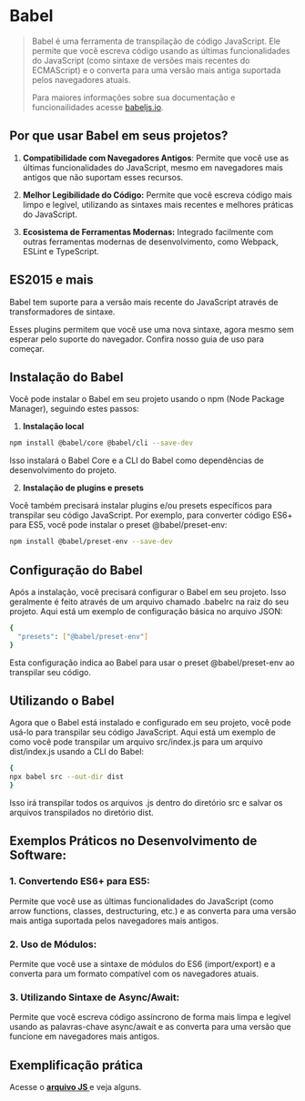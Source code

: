

# Babel
<blockquote> Babel é uma ferramenta de transpilação de código JavaScript. Ele permite que você escreva código usando as últimas funcionalidades do JavaScript (como sintaxe de versões mais recentes do ECMAScript) e o converta para uma versão mais antiga suportada pelos navegadores atuais.

Para maiores informações sobre sua documentação e funcionailidades acesse <a href='https://babeljs.io/docs/' >babeljs.io</a>.
</blockquote>

 ## Por que usar Babel em seus projetos?

 1. **Compatibilidade com Navegadores Antigos**: Permite que você use as últimas funcionalidades do JavaScript, mesmo em navegadores mais antigos que não suportam esses recursos.

 2. **Melhor Legibilidade do Código:** Permite que você escreva código mais limpo e legível, utilizando as sintaxes mais recentes e melhores práticas do JavaScript.

 3. **Ecosistema de Ferramentas Modernas:** Integrado facilmente com outras ferramentas modernas de desenvolvimento, como Webpack, ESLint e TypeScript.
 

## ES2015 e mais 

Babel tem suporte para a versão mais recente do JavaScript através de transformadores de sintaxe.

Esses plugins permitem que você use uma nova sintaxe, agora mesmo sem esperar pelo suporte do navegador. Confira nosso guia de uso para começar.

## Instalação do Babel

Você pode instalar o Babel em seu projeto usando o npm (Node Package Manager), seguindo estes passos:

1. **Instalação local**

```bash
npm install @babel/core @babel/cli --save-dev
```

Isso instalará o Babel Core e a CLI do Babel como dependências de desenvolvimento do projeto.

2. **Instalação de plugins e presets**

Você também precisará instalar plugins e/ou presets específicos para transpilar seu código JavaScript. Por exemplo, para converter código ES6+ para ES5, você pode instalar o preset @babel/preset-env:

```bash
npm install @babel/preset-env --save-dev
```
## Configuração do Babel
Após a instalação, você precisará configurar o Babel em seu projeto. Isso geralmente é feito através de um arquivo chamado .babelrc na raiz do seu projeto. Aqui está um exemplo de configuração básica no arquivo JSON:

```bash
{
  "presets": ["@babel/preset-env"]
}
```

Esta configuração indica ao Babel para usar o preset @babel/preset-env ao transpilar seu código.

## Utilizando o Babel


Agora que o Babel está instalado e configurado em seu projeto, você pode usá-lo para transpilar seu código JavaScript. Aqui está um exemplo de como você pode transpilar um arquivo src/index.js para um arquivo dist/index.js usando a CLI do Babel:


```bash
{
npx babel src --out-dir dist
}
```

Isso irá transpilar todos os arquivos .js dentro do diretório src e salvar os arquivos transpilados no diretório dist.

## Exemplos Práticos no Desenvolvimento de Software:

### 1. Convertendo ES6+ para ES5:

Permite que você use as últimas funcionalidades do JavaScript (como arrow functions, classes, destructuring, etc.) e as converta para uma versão mais antiga suportada pelos navegadores mais antigos.

### 2. Uso de Módulos:

Permite que você use a sintaxe de módulos do ES6 (import/export) e a converta para um formato compatível com os navegadores atuais.

### 3. Utilizando Sintaxe de Async/Await:

Permite que você escreva código assíncrono de forma mais limpa e legível usando as palavras-chave async/await e as converta para uma versão que funcione em navegadores mais antigos.

## Exemplificação prática

Acesse o **<a href='/5. Babel/babel.js'> arquivo JS </a>** e veja alguns. 